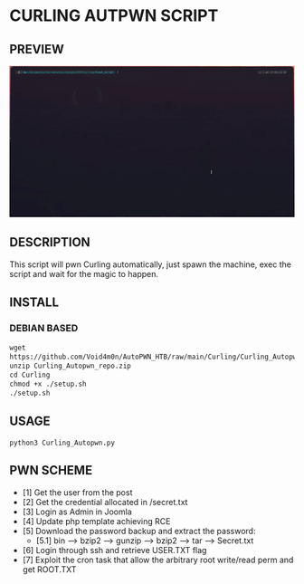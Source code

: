 # CURLING AUTPWN SCRIPT

## PREVIEW

![](./gif_preview/Curling_autopwn.gif)

## DESCRIPTION

This script will pwn Curling automatically, just spawn the machine, exec the script and wait for the magic to happen.

## INSTALL

### DEBIAN BASED
```
wget https://github.com/Void4m0n/AutoPWN_HTB/raw/main/Curling/Curling_Autopwn_repo.zip
unzip Curling_Autopwn_repo.zip
cd Curling
chmod +x ./setup.sh
./setup.sh
```
## USAGE

```
python3 Curling_Autopwn.py
```
## PWN SCHEME

- [1] Get the user from the post
- [2] Get the credential allocated in /secret.txt
- [3] Login as Admin in Joomla
- [4] Update php template achieving RCE
- [5] Download the password backup and extract the password:
    - [5.1] bin --> bzip2 --> gunzip --> bzip2 --> tar --> Secret.txt 
- [6] Login through ssh and retrieve USER.TXT flag
- [7] Exploit the cron task that allow the arbitrary root write/read perm and get ROOT.TXT
